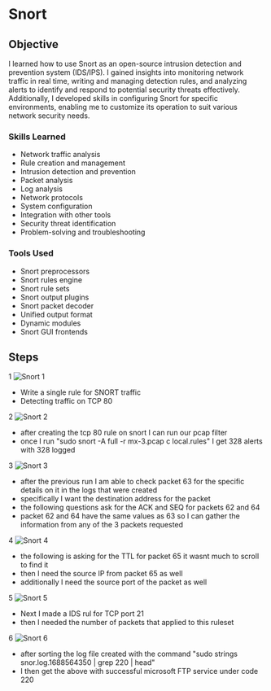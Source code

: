 # Snort

## Objective
I learned how to use Snort as an open-source intrusion detection and prevention system (IDS/IPS). I gained insights into monitoring network traffic in real time, writing and managing detection rules, and analyzing alerts to identify and respond to potential security threats effectively. Additionally, I developed skills in configuring Snort for specific environments, enabling me to customize its operation to suit various network security needs.

### Skills Learned
- Network traffic analysis
- Rule creation and management
- Intrusion detection and prevention
- Packet analysis
- Log analysis
- Network protocols
- System configuration
- Integration with other tools
- Security threat identification
- Problem-solving and troubleshooting

### Tools Used
- Snort preprocessors
- Snort rules engine
- Snort rule sets
- Snort output plugins
- Snort packet decoder
- Unified output format
- Dynamic modules
- Snort GUI frontends


## Steps
1 ![Snort 1](https://github.com/user-attachments/assets/0074af12-2c1e-46b3-9d69-4399ca9535ba)
- Write a single rule for SNORT traffic
- Detecting traffic on TCP 80

2 ![Snort 2](https://github.com/user-attachments/assets/31a030c9-4b7a-426b-91c4-f1e6f5c9779b)
- after creating the tcp 80 rule on snort I can run our pcap filter
- once I run "sudo snort -A full -r mx-3.pcap c local.rules" I get 328 alerts with 328 logged

3 ![Snort 3](https://github.com/user-attachments/assets/1fac9ed2-861b-4b7c-8a65-ec7767d782b4)
- after the previous run I am able to check packet 63 for the specific details on it in the logs that were created
- specifically I want the destination address for the packet
- the following questions ask for the ACK and  SEQ for packets 62 and 64
- packet 62 and 64 have the same values as 63 so I can gather the information from any of the 3 packets requested

4 ![Snort 4](https://github.com/user-attachments/assets/b69b7412-7cae-42af-b1f1-34f06ceaa3e8)
- the following is asking for the TTL for packet 65 it wasnt much to scroll to find it
- then I need the source IP from packet 65 as well
- additionally I need the source port of the packet as well

5 ![Snort 5](https://github.com/user-attachments/assets/99301537-0393-43e2-9d2b-9c5b46ab85bf)
- Next I made a IDS rul for TCP port 21
- then I needed the number of packets that applied to this ruleset

6 ![Snort 6](https://github.com/user-attachments/assets/53c54c77-58a9-4ddc-a129-62dd2dda4bb3)
- after sorting the log file created with the command "sudo strings snor.log.1688564350 | grep 220 | head"
- I then get the above with successful microsoft FTP service under code 220







